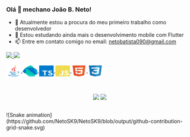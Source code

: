 ### Olá 👋 mechano João B. Neto!


- 🔭 Atualmente estou a procura do meu primeiro trabalho como desenvolvedor
- 🌱 Estou estudando ainda mais o desenvolvimento mobile com Flutter
- 📫 Entre em contato comigo no email: netobatista090@gmail.com


<div>
  <a href="https://github.com/NetoSK9">
  <img height="180em" 
       src="https://github-readme-stats.vercel.app/api?username=NetoSK9&title_color=00ffff150&show_icons=true&icon_color=2fff170&theme=gotham&include_all_commits=true&count_private=true"/>
  <img height="180em" src="https://github-readme-stats.vercel.app/api/top-langs/?username=NetoSK9&layout=compact&langs_count=8&theme=gotham&title_color=00ffff150"/>
</div>
  
<div style="display: inline_block"><br>
  <img align="center" alt="Neto-Java" height="30" width="40" src="https://raw.githubusercontent.com/devicons/devicon/master/icons/java/java-original.svg">
  <img align="center" alt="Neto-Java" height="30" width="40" src="https://raw.githubusercontent.com/devicons/devicon/master/icons/dart/dart-original.svg">
  <img align="center" alt="Neto-Ts" height="30" width="40" src="https://raw.githubusercontent.com/devicons/devicon/master/icons/typescript/typescript-plain.svg">
  <img align="center" alt="Neto-Js" height="30" width="40" src="https://raw.githubusercontent.com/devicons/devicon/master/icons/javascript/javascript-plain.svg">
  <img align="center" alt="Neto-HTML" height="30" width="40" src="https://raw.githubusercontent.com/devicons/devicon/master/icons/html5/html5-original.svg">
  <img align="center" alt="Neto-CSS" height="30" width="40" src="https://raw.githubusercontent.com/devicons/devicon/master/icons/css3/css3-original.svg"> 
</div>
  
  ##
<div style="display: inline_block" align="center">  <br/>
  <a href = "mailto:netobatista090@gmail.com"><img src="https://cdn4.iconfinder.com/data/icons/logos-brands-in-colors/48/google-gmail-64.png" target="_blank"></a>
  <a href="https://www.linkedin.com/in/neto-batista-163263211/" target="_blank"><img src="https://cdn2.iconfinder.com/data/icons/social-icons-color/512/linkedin-64.png" target="_blank"></a> 
</div>
  
  ##
  <div>
    ![Snake animation](https://github.com/NetoSK9/NetoSK9/blob/output/github-contribution-grid-snake.svg)
  </div>
